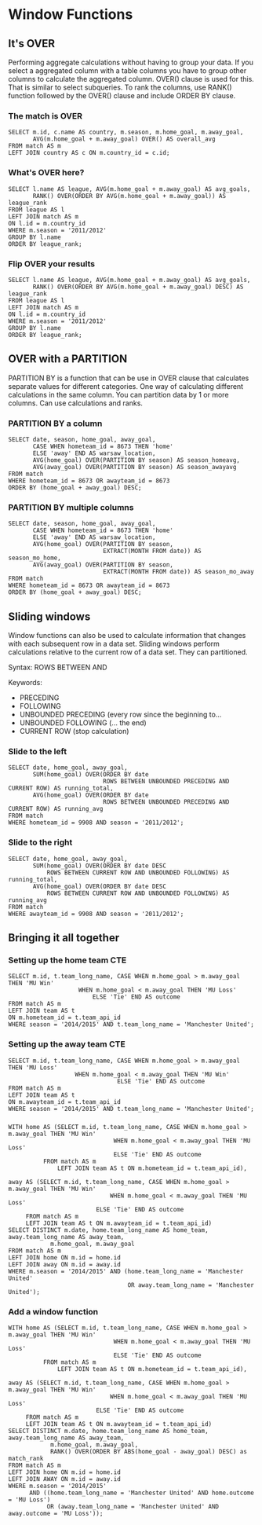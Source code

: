 # Window Functions

## It's OVER

Performing aggregate calculations without having to group your data. If you select a
aggregated column with a table columns you have to group other columns to calculate
the aggregated column. OVER() clause is used for this. That is similar to select subqueries.
To rank the columns, use RANK() function followed by the OVER() clause and include 
ORDER BY clause.

### The match is OVER

```
SELECT m.id, c.name AS country, m.season, m.home_goal, m.away_goal,
       AVG(m.home_goal + m.away_goal) OVER() AS overall_avg
FROM match AS m
LEFT JOIN country AS c ON m.country_id = c.id;
```

### What's OVER here?

```
SELECT l.name AS league, AVG(m.home_goal + m.away_goal) AS avg_goals,
       RANK() OVER(ORDER BY AVG(m.home_goal + m.away_goal)) AS league_rank
FROM league AS l
LEFT JOIN match AS m 
ON l.id = m.country_id
WHERE m.season = '2011/2012'
GROUP BY l.name
ORDER BY league_rank;
```

### Flip OVER your results

```
SELECT l.name AS league, AVG(m.home_goal + m.away_goal) AS avg_goals,
       RANK() OVER(ORDER BY AVG(m.home_goal + m.away_goal) DESC) AS league_rank
FROM league AS l
LEFT JOIN match AS m 
ON l.id = m.country_id
WHERE m.season = '2011/2012'
GROUP BY l.name
ORDER BY league_rank;
```

## OVER with a PARTITION

PARTITION BY is a function that can be use in OVER clause that calculates separate values
for different categories. One way of calculating different calculations in the same column.
You can partition data by 1 or more columns. Can use calculations and ranks.

### PARTITION BY a column

```
SELECT date, season, home_goal, away_goal,
       CASE WHEN hometeam_id = 8673 THEN 'home' 
       ELSE 'away' END AS warsaw_location,
       AVG(home_goal) OVER(PARTITION BY season) AS season_homeavg,
       AVG(away_goal) OVER(PARTITION BY season) AS season_awayavg
FROM match
WHERE hometeam_id = 8673 OR awayteam_id = 8673
ORDER BY (home_goal + away_goal) DESC;
```

### PARTITION BY multiple columns

```
SELECT date, season, home_goal, away_goal,
       CASE WHEN hometeam_id = 8673 THEN 'home' 
       ELSE 'away' END AS warsaw_location,
       AVG(home_goal) OVER(PARTITION BY season, 
                           EXTRACT(MONTH FROM date)) AS season_mo_home,
       AVG(away_goal) OVER(PARTITION BY season, 
                           EXTRACT(MONTH FROM date)) AS season_mo_away
FROM match
WHERE hometeam_id = 8673 OR awayteam_id = 8673
ORDER BY (home_goal + away_goal) DESC;
```

## Sliding windows

Window functions can also be used to calculate information that changes with 
each subsequent row in a data set. Sliding windows perform calculations 
relative to the current row of a data set. They can partitioned.

Syntax: ROWS BETWEEN <start> AND <finish>

Keywords:
* PRECEDING
* FOLLOWING
* UNBOUNDED PRECEDING (every row since the beginning to...
* UNBOUNDED FOLLOWING (... the end)
* CURRENT ROW (stop calculation)

### Slide to the left

```
SELECT date, home_goal, away_goal, 
       SUM(home_goal) OVER(ORDER BY date 
                           ROWS BETWEEN UNBOUNDED PRECEDING AND CURRENT ROW) AS running_total,
       AVG(home_goal) OVER(ORDER BY date 
                           ROWS BETWEEN UNBOUNDED PRECEDING AND CURRENT ROW) AS running_avg
FROM match
WHERE hometeam_id = 9908 AND season = '2011/2012';
```

### Slide to the right

```
SELECT date, home_goal, away_goal, 
       SUM(home_goal) OVER(ORDER BY date DESC
           ROWS BETWEEN CURRENT ROW AND UNBOUNDED FOLLOWING) AS running_total,
       AVG(home_goal) OVER(ORDER BY date DESC
           ROWS BETWEEN CURRENT ROW AND UNBOUNDED FOLLOWING) AS running_avg
FROM match
WHERE awayteam_id = 9908 AND season = '2011/2012';
```

## Bringing it all together

### Setting up the home team CTE

```
SELECT m.id, t.team_long_name, CASE WHEN m.home_goal > m.away_goal THEN 'MU Win'
				    WHEN m.home_goal < m.away_goal THEN 'MU Loss'
        			    ELSE 'Tie' END AS outcome
FROM match AS m
LEFT JOIN team AS t 
ON m.hometeam_id = t.team_api_id
WHERE season = '2014/2015' AND t.team_long_name = 'Manchester United';
```

### Setting up the away team CTE

```
SELECT m.id, t.team_long_name, CASE WHEN m.home_goal > m.away_goal THEN 'MU Loss'
			       WHEN m.home_goal < m.away_goal THEN 'MU Win'
                               ELSE 'Tie' END AS outcome
FROM match AS m
LEFT JOIN team AS t 
ON m.awayteam_id = t.team_api_id
WHERE season = '2014/2015' AND t.team_long_name = 'Manchester United';
```

### 

```
WITH home AS (SELECT m.id, t.team_long_name, CASE WHEN m.home_goal > m.away_goal THEN 'MU Win'
		   			          WHEN m.home_goal < m.away_goal THEN 'MU Loss' 
  		  			          ELSE 'Tie' END AS outcome
  	      FROM match AS m
              LEFT JOIN team AS t ON m.hometeam_id = t.team_api_id),

away AS (SELECT m.id, t.team_long_name, CASE WHEN m.home_goal > m.away_goal THEN 'MU Win'
		    			     WHEN m.home_goal < m.away_goal THEN 'MU Loss' 
  		   			     ELSE 'Tie' END AS outcome
  	 FROM match AS m
  	 LEFT JOIN team AS t ON m.awayteam_id = t.team_api_id)
SELECT DISTINCT m.date, home.team_long_name AS home_team, away.team_long_name AS away_team,
    		m.home_goal, m.away_goal
FROM match AS m
LEFT JOIN home ON m.id = home.id
LEFT JOIN away ON m.id = away.id
WHERE m.season = '2014/2015' AND (home.team_long_name = 'Manchester United' 
                                  OR away.team_long_name = 'Manchester United');
```

### Add a window function

```
WITH home AS (SELECT m.id, t.team_long_name, CASE WHEN m.home_goal > m.away_goal THEN 'MU Win'
		   			          WHEN m.home_goal < m.away_goal THEN 'MU Loss' 
  		  			          ELSE 'Tie' END AS outcome
  	      FROM match AS m
              LEFT JOIN team AS t ON m.hometeam_id = t.team_api_id),

away AS (SELECT m.id, t.team_long_name, CASE WHEN m.home_goal > m.away_goal THEN 'MU Win'
		    			     WHEN m.home_goal < m.away_goal THEN 'MU Loss' 
  		   			     ELSE 'Tie' END AS outcome
  	 FROM match AS m
  	 LEFT JOIN team AS t ON m.awayteam_id = t.team_api_id)
SELECT DISTINCT m.date, home.team_long_name AS home_team, away.team_long_name AS away_team,
    		m.home_goal, m.away_goal,
    		RANK() OVER(ORDER BY ABS(home_goal - away_goal) DESC) as match_rank
FROM match AS m
LEFT JOIN home ON m.id = home.id
LEFT JOIN AWAY ON m.id = away.id
WHERE m.season = '2014/2015' 
      AND ((home.team_long_name = 'Manchester United' AND home.outcome = 'MU Loss')
      	   OR (away.team_long_name = 'Manchester United' AND away.outcome = 'MU Loss'));
```
